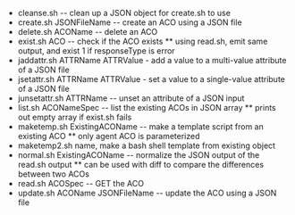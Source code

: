 * cleanse.sh -- clean up a JSON object for create.sh to use
* create.sh JSONFileName -- create an ACO using a JSON file
* delete.sh ACOName -- delete an ACO
* exist.sh ACO -- check if the ACO exists
** using read.sh, emit same output, and exist 1 if responseType is error
* jaddattr.sh ATTRName ATTRValue - add a value to a multi-value attribute of a JSON file
* jsetattr.sh ATTRName ATTRValue - set a value to a single-value attribute of a JSON file
* junsetattr.sh ATTRName -- unset an attribute of a JSON input
* list.sh ACONameSpec -- list the existing ACOs in JSON array
** prints out empty array if exist.sh fails
* maketemp.sh ExistingACOName -- make a template script from an existing ACO
** only agent ACO is parameterized
* maketemp2.sh name, make a bash shell template from existing object
* normal.sh ExistingACOName -- normalize the JSON output of the read.sh output
** can be used with diff to compare the differences between two ACOs
* read.sh ACOSpec  -- GET the ACO
* update.sh ACOName JSONFileName -- update the ACO using a JSON file

